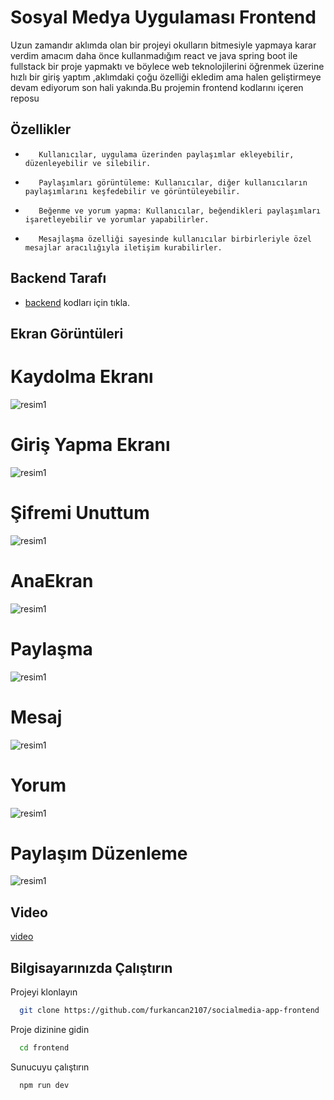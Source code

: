 # Sosyal Medya Uygulaması Frontend

Uzun zamandır aklımda olan bir projeyi okulların bitmesiyle yapmaya karar verdim amacım daha önce kullanmadığım react ve java spring boot ile fullstack bir proje yapmaktı ve böylece web teknolojilerini öğrenmek üzerine hızlı bir giriş yaptım ,aklımdaki çoğu özelliği ekledim ama halen geliştirmeye devam ediyorum son hali yakında.Bu projemin frontend kodlarını içeren reposu


## Özellikler

   *        Kullanıcılar, uygulama üzerinden paylaşımlar ekleyebilir, düzenleyebilir ve silebilir.
   *        Paylaşımları görüntüleme: Kullanıcılar, diğer kullanıcıların paylaşımlarını keşfedebilir ve görüntüleyebilir.
   *        Beğenme ve yorum yapma: Kullanıcılar, beğendikleri paylaşımları işaretleyebilir ve yorumlar yapabilirler.
   *        Mesajlaşma özelliği sayesinde kullanıcılar birbirleriyle özel mesajlar aracılığıyla iletişim kurabilirler.







## Backend Tarafı

- [backend](https://github.com/furkancan2107/springboot-socalmedia-app-backend) kodları için tıkla.


## Ekran Görüntüleri
# Kaydolma Ekranı
![resim1](https://github.com/furkancan2107/socialmedia-app-frontend/blob/main/resimler/kaydol.png)
# Giriş Yapma Ekranı
![resim1](https://github.com/furkancan2107/socialmedia-app-frontend/blob/main/resimler/giriş%20yap.png)
# Şifremi Unuttum
![resim1](https://github.com/furkancan2107/socialmedia-app-frontend/blob/main/resimler/şifre%20değiştir.png)

# AnaEkran
![resim1](https://github.com/furkancan2107/socialmedia-app-frontend/blob/main/resimler/anasayfa.png)
# Paylaşma
![resim1](https://github.com/furkancan2107/socialmedia-app-frontend/blob/main/resimler/paylaşma.png)
# Mesaj
![resim1](https://github.com/furkancan2107/socialmedia-app-frontend/blob/main/resimler/mesajlaşma.png)

# Yorum
![resim1](https://github.com/furkancan2107/socialmedia-app-frontend/blob/main/resimler/yorum.png)
# Paylaşım Düzenleme 
![resim1](https://github.com/furkancan2107/socialmedia-app-frontend/blob/main/resimler/duzenle.png)

## Video
[video](https://www.youtube.com/watch?v=ZuEnceGPzKU)
## Bilgisayarınızda Çalıştırın

Projeyi klonlayın

```bash
  git clone https://github.com/furkancan2107/socialmedia-app-frontend
```

Proje dizinine gidin

```bash
  cd frontend
```



Sunucuyu çalıştırın

```bash
  npm run dev
```
